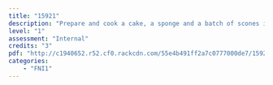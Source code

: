 ```yaml
---
title: "15921"
description: "Prepare and cook a cake, a sponge and a batch of scones in the hospitality industry"
level: "1"
assessment: "Internal"
credits: "3"
pdf: "http://c1940652.r52.cf0.rackcdn.com/55e4b491ff2a7c0777000de7/15921.pdf"
categories:
    - "FNI1"
---
```

